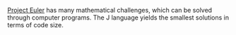 [Project Euler](http://projecteuler.net/index.php?section=problems) has many mathematical challenges, which can be solved through computer programs. The J language yields the smallest solutions in terms of code size.